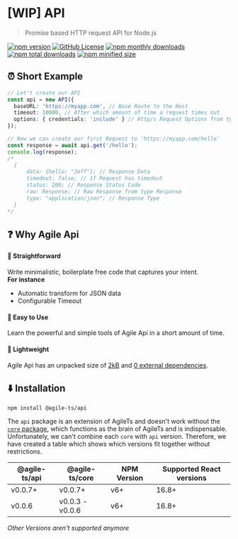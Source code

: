 # [WIP] API

> Promise based HTTP request API for Node.js

<a href="https://npm.im/@agile-ts/api">
  <img src="https://img.shields.io/npm/v/@agile-ts/api.svg" alt="npm version"/></a>
 <a href="https://github.com/agile-ts/agile">
  <img src="https://img.shields.io/github/license/agile-ts/agile.svg" alt="GitHub License"/></a>
<a href="https://npm.im/@agile-ts/api">
  <img src="https://img.shields.io/npm/dm/@agile-ts/api.svg" alt="npm monthly downloads"/></a>
<a href="https://npm.im/@agile-ts/api">
  <img src="https://img.shields.io/npm/dt/@agile-ts/api.svg" alt="npm total downloads"/></a>
<a href="https://npm.im/@agile-ts/api">
  <img src="https://img.shields.io/bundlephobia/min/@agile-ts/api.svg" alt="npm minified size"/></a>
  
## ⏰ Short Example
```ts
// Let't create our API
const api = new API({
  baseURL: 'https://myapp.com', // Base Route to the Host
  timeout: 10000, // After which amount of time a request times out
  options: { credentials: 'include' } // Http/s Request Options from type RequestInit
});

// Now we can create our first Request to 'https://myapp.com/hello'
const response = await api.get('/hello');
console.log(response);
/* 
  {
      data: {hello: "Jeff"}; // Response Data
      timedout: false; // If Request has timedout
      status: 200; // Response Status Code
      raw: Response; // Raw Response from type Response
      type: "application/json"; // Response Type
  }
*/
```

## ❓ Why Agile Api

#### 🚅 Straightforward
Write minimalistic, boilerplate free code that captures your intent. <br />
**For instance**
- Automatic transform for JSON data
- Configurable Timeout

#### 🎯 Easy to Use
Learn the powerful and simple tools of Agile Api in a short amount of time.

#### 🍃 Lightweight
Agile Api has an unpacked size of [2kB](https://bundlephobia.com/result?p=@agile-ts/api@0.0.6) 
and [0 external dependencies](https://www.npmjs.com/package/@agile-ts/api).

## ⬇️ Installation
```
npm install @agile-ts/api
```
The `api` package is an extension of AgileTs and doesn't work without the [`core` package](../core/Introduction.md),
which functions as the brain of AgileTs and is indispensable.
Unfortunately, we can't combine each `core` with `api` version.
Therefore, we have created a table which shows which versions fit together without restrictions.

| @agile-ts/api         | @agile-ts/core          | NPM Version              | Supported React versions |
| ----------------------| ----------------------- | ------------------------ | -------------------------|
| v0.0.7+               | v0.0.7+                 | v6+                      | 16.8+                    |
| v0.0.6                | v0.0.3 - v0.0.6         | v6+                      | 16.8+                    | 
_Other Versions aren't supported anymore_
